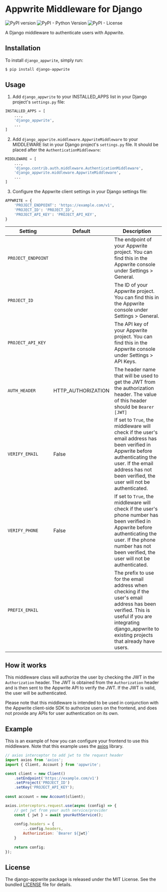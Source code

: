 # Appwrite Middleware for Django

![PyPI version](https://badge.fury.io/py/django-appwrite.svg)
![PyPI - Python Version](https://img.shields.io/pypi/pyversions/django-appwrite)
![PyPI - License](https://img.shields.io/pypi/l/django-appwrite)

A Django middleware to authenticate users with Appwrite.

## Installation

To install `django_appwrite`, simply run:

```bash
$ pip install django-appwrite
```

## Usage
1. Add `django_appwrite` to your INSTALLED_APPS list in your Django project's `settings.py` file:

```python
INSTALLED_APPS = [
    ...,
    'django_appwrite',
    ...
]
```

2. Add `django_appwrite.middleware.AppwriteMiddleware` to your MIDDLEWARE list in your Django project's `settings.py` file. It should be placed after the `AuthenticationMiddleware`:

```python
MIDDLEWARE = [
    ...,
    'django.contrib.auth.middleware.AuthenticationMiddleware',
    'django_appwrite.middleware.AppwriteMiddleware',
    ...
]
```
3. Configure the Appwrite client settings in your Django settings file:
```python
APPWRITE = {
    'PROJECT_ENDPOINT': 'https://example.com/v1',
    'PROJECT_ID': 'PROJECT_ID',
    'PROJECT_API_KEY': 'PROJECT_API_KEY',
}
```
| Setting            | Default            | Description                                                                                                                                                                                                           |
|--------------------|--------------------|-----------------------------------------------------------------------------------------------------------------------------------------------------------------------------------------------------------------------|
| `PROJECT_ENDPOINT` |                    | The endpoint of your Appwrite project. You can find this in the Appwrite console under Settings > General.                                                                                                            |
| `PROJECT_ID`       |                    | The ID of your Appwrite project. You can find this in the Appwrite console under Settings > General.                                                                                                                  |
| `PROJECT_API_KEY`  |                    | The API key of your Appwrite project. You can find this in the Appwrite console under Settings > API Keys.                                                                                                            |
| `AUTH_HEADER`      | HTTP_AUTHORIZATION | The header name that will be used to get the JWT from the authorization header. The value of this header should be `Bearer [JWT]`                                                                                     |
| `VERIFY_EMAIL`     | False              | If set to `True`, the middleware will check if the user's email address has been verified in Appwrite before authenticating the user. If the email address has not been verified, the user will not be authenticated. |
| `VERIFY_PHONE`     | False              | If set to `True`, the middleware will check if the user's phone number has been verified in Appwrite before authenticating the user. If the phone number has not been verified, the user will not be authenticated.   |
| `PREFIX_EMAIL`     |                    | The prefix to use for the email address when checking if the user's email address has been verified. This is useful if you are integrating django_appwrite to existing projects that already have users.              |

## How it works
This middleware class will authorize the user by checking the JWT in the `Authorization` header. The JWT is obtained from the `Authorization` header and is then sent to the Appwrite API to verify the JWT. If the JWT is valid, the user will be authenticated.

Please note that this middleware is intended to be used in conjunction with the Appwrite client-side SDK to authorize users on the frontend, and does not provide any APIs for user authentication on its own.

## Example
This is an example of how you can configure your frontend to use this middleware. Note that this example uses the [axios](https://axios-http.com/) library.

```javascript
// axios interceptor to add jwt to the request header
import axios from 'axios';
import { Client, Account } from 'appwrite';

const client = new Client()
    .setEndpoint('https://example.com/v1')
    .setProject('PROJECT_ID')
    .setKey('PROJECT_API_KEY');
    
const account = new Account(client);

axios.interceptors.request.use(async (config) => {
    // get jwt from your auth service/provider
    const { jwt } = await yourAuthService();
    
    config.headers = {
        ...config.headers,
        Authorization: `Bearer ${jwt}`
    }
    
    return config;
});
```

## License
The django-appwrite package is released under the MIT License. See the bundled [LICENSE](LICENSE) file for details.